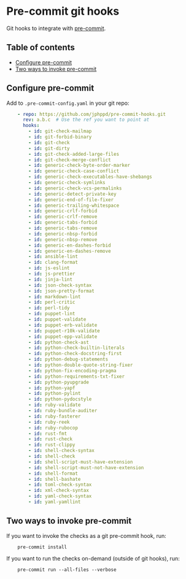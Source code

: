# Pre-commit git hooks

Git hooks to integrate with [pre-commit](http://pre-commit.com).

## Table of contents

* [Configure pre-commit](#configure-pre-commit)
* [Two ways to invoke pre-commit](#two-ways-to-invoke-pre-commit)

## Configure pre-commit

Add to `.pre-commit-config.yaml` in your git repo:

```yaml
    - repo: https://github.com/jphppd/pre-commit-hooks.git
      rev: a.b.c  # Use the ref you want to point at
      hooks:
        - id: git-check-mailmap
        - id: git-forbid-binary
        - id: git-check
        - id: git-dirty
        - id: git-check-added-large-files
        - id: git-check-merge-conflict
        - id: generic-check-byte-order-marker
        - id: generic-check-case-conflict
        - id: generic-check-executables-have-shebangs
        - id: generic-check-symlinks
        - id: generic-check-vcs-permalinks
        - id: generic-detect-private-key
        - id: generic-end-of-file-fixer
        - id: generic-trailing-whitespace
        - id: generic-crlf-forbid
        - id: generic-crlf-remove
        - id: generic-tabs-forbid
        - id: generic-tabs-remove
        - id: generic-nbsp-forbid
        - id: generic-nbsp-remove
        - id: generic-en-dashes-forbid
        - id: generic-en-dashes-remove
        - id: ansible-lint
        - id: clang-format
        - id: js-eslint
        - id: js-prettier
        - id: jinja-lint
        - id: json-check-syntax
        - id: json-pretty-format
        - id: markdown-lint
        - id: perl-critic
        - id: perl-tidy
        - id: puppet-lint
        - id: puppet-validate
        - id: puppet-erb-validate
        - id: puppet-r10k-validate
        - id: puppet-epp-validate
        - id: python-check-ast
        - id: python-check-builtin-literals
        - id: python-check-docstring-first
        - id: python-debug-statements
        - id: python-double-quote-string-fixer
        - id: python-fix-encoding-pragma
        - id: python-requirements-txt-fixer
        - id: python-pyupgrade
        - id: python-yapf
        - id: python-pylint
        - id: python-pydocstyle
        - id: ruby-validate
        - id: ruby-bundle-auditer
        - id: ruby-fasterer
        - id: ruby-reek
        - id: ruby-rubocop
        - id: rust-fmt
        - id: rust-check
        - id: rust-clippy
        - id: shell-check-syntax
        - id: shell-check
        - id: shell-script-must-have-extension
        - id: shell-script-must-not-have-extension
        - id: shell-format
        - id: shell-bashate
        - id: toml-check-syntax
        - id: xml-check-syntax
        - id: yaml-check-syntax
        - id: yaml-yamllint
```

## Two ways to invoke pre-commit

If you want to invoke the checks as a git pre-commit hook, run:

```
    pre-commit install
```

If you want to run the checks on-demand (outside of git hooks), run:

```
    pre-commit run --all-files --verbose
```
